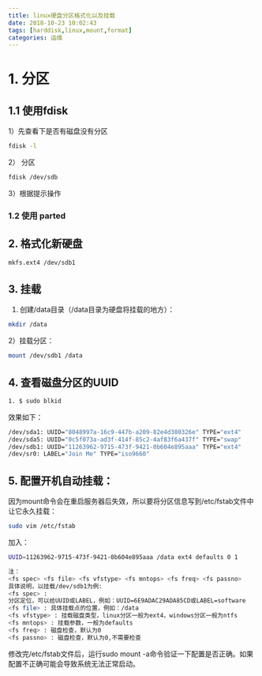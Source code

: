 ```yaml
---
title: linux硬盘分区格式化以及挂载
date: 2018-10-23 10:02:43
tags: [harddisk,linux,mount,format]
categories: 运维
---
```


# 1. 分区

## 1.1 使用fdisk

1）先查看下是否有磁盘没有分区

```bash
fdisk -l
```

2） 分区

```bash
fdisk /dev/sdb
```

3）根据提示操作

### 1.2 使用 parted

## 2. 格式化新硬盘

```bash
mkfs.ext4 /dev/sdb1  
```

## 3. 挂载

1) 创建/data目录（/data目录为硬盘将挂载的地方）：

```bash
mkdir /data  
```

2）挂载分区：

```bash
mount /dev/sdb1 /data  
```

## 4. 查看磁盘分区的UUID

```bash
1. $ sudo blkid  
```

效果如下：

```bash
/dev/sda1: UUID="8048997a-16c9-447b-a209-82e4d380326e" TYPE="ext4"
/dev/sda5: UUID="0c5f073a-ad3f-414f-85c2-4af83f6a437f" TYPE="swap"
/dev/sdb1: UUID="11263962-9715-473f-9421-0b604e895aaa" TYPE="ext4"
/dev/sr0: LABEL="Join Me" TYPE="iso9660" 
```

## 5. 配置开机自动挂载：
因为mount命令会在重启服务器后失效，所以要将分区信息写到/etc/fstab文件中让它永久挂载：

```bash
sudo vim /etc/fstab  
```

加入：

```bash
UUID=11263962-9715-473f-9421-0b604e895aaa /data ext4 defaults 0 1
```

```bash
注：
<fs spec> <fs file> <fs vfstype> <fs mntops> <fs freq> <fs passno>
具体说明，以挂载/dev/sdb1为例:
<fs spec> :
分区定位，可以给UUID或LABEL，例如：UUID=6E9ADAC29ADA85CD或LABEL=software
<fs file> : 具体挂载点的位置，例如：/data
<fs vfstype> : 挂载磁盘类型，linux分区一般为ext4，windows分区一般为ntfs
<fs mntops> : 挂载参数，一般为defaults
<fs freq> : 磁盘检查，默认为0
<fs passno> : 磁盘检查，默认为0,不需要检查 
```

修改完/etc/fstab文件后，运行sudo mount -a命令验证一下配置是否正确。如果配置不正确可能会导致系统无法正常启动。